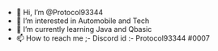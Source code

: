 - 👋 Hi, I’m @Protocol93344
- 👀 I’m interested in Automobile and Tech
- 🌱 I’m currently learning Java and Qbasic
- 📫 How to reach me ;- Discord id :- Protocol93344 #0007

<!---
saiditya/saiditya is a ✨ special ✨ repository because its `README.md` (this file) appears on your GitHub profile.
You can click the Preview link to take a look at your changes.
--->
